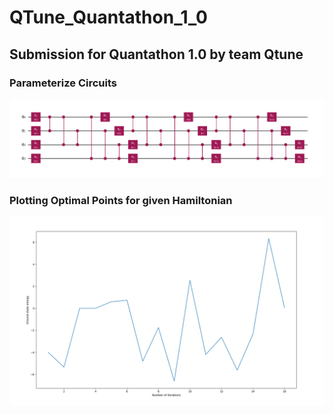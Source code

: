 # QTune_Quantathon_1_0
## Submission for Quantathon 1.0 by team Qtune

### Parameterize Circuits 
![alt text](g1.png)

### Plotting Optimal Points for given Hamiltonian
![alt text](g2.png)
